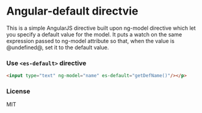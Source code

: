 # Angular-default directvie

This is a simple AngularJS directive built upon ng-model directive which let you specify a default value for the model.
It puts a watch on the same expression passed to ng-model attribute so that, when the value is @undefined@, set it to the default value.

### Use `<es-default>` directive

```html
<input type="text" ng-model="name" es-default="getDefName()"/></p>
```

### License
MIT
